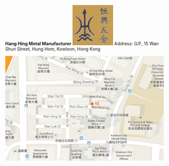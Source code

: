 **Hang Hing Metal Manufacturer**
![Factory Logo)](hang.hing.logo-orange.jpg) Address: G/F, 15 Wan Shun Street, Hung Hom, Kowloon, Hong Kong

![G/F, 15 Wan Shun Street, Hung Hom, Kowloon, Hong Kong)](hang.hing.location.jpg)
